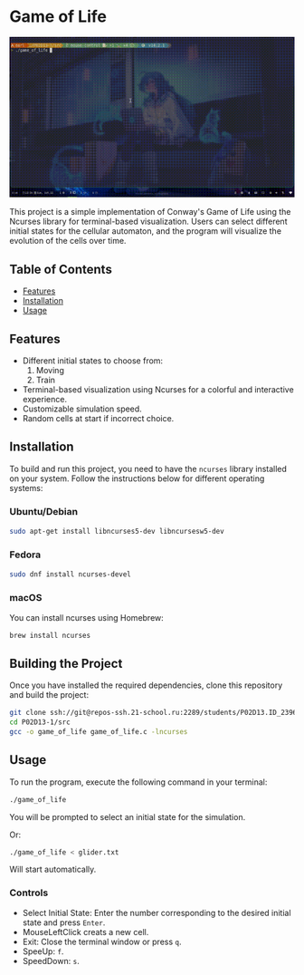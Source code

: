 # Game of Life

![Game-of-life](./materials/preview.gif)

This project is a simple implementation of Conway's Game of Life using the Ncurses library for terminal-based visualization. Users can select different initial states for the cellular automaton, and the program will visualize the evolution of the cells over time.

## Table of Contents

- [Features](#features)
- [Installation](#installation)
- [Usage](#usage)

## Features

- Different initial states to choose from:
  1. Moving
  2. Train  
- Terminal-based visualization using Ncurses for a colorful and interactive experience.
- Customizable simulation speed.
- Random cells at start if incorrect choice.

## Installation

To build and run this project, you need to have the `ncurses` library installed on your system. Follow the instructions below for different operating systems:

### Ubuntu/Debian

```sh
sudo apt-get install libncurses5-dev libncursesw5-dev
```

### Fedora

```sh
sudo dnf install ncurses-devel
```

### macOS

You can install ncurses using Homebrew:

```sh
brew install ncurses
```

## Building the Project

Once you have installed the required dependencies, clone this repository and build the project:

```sh
git clone ssh://git@repos-ssh.21-school.ru:2289/students/P02D13.ID_239635/Team_TL_armondte_student.21_school.ru.ac1adc6b_b617_47d9/P02D13-1.git
cd P02D13-1/src
gcc -o game_of_life game_of_life.c -lncurses
```

## Usage

To run the program, execute the following command in your terminal:

```sh
./game_of_life
```
You will be prompted to select an initial state for the simulation.

Or:

```sh
./game_of_life < glider.txt
```
Will start automatically.

### Controls
 - Select Initial State: Enter the number corresponding to the desired initial state and press `Enter`.
 - MouseLeftClick creats a new cell.
 - Exit: Close the terminal window or press `q`.
 - SpeeUp: `f`.
 - SpeedDown: `s`.
